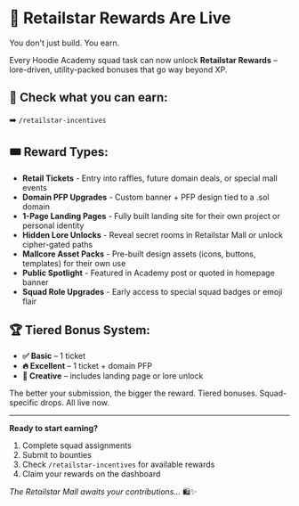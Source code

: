 # 🎁 Retailstar Rewards Are Live

You don't just build. You earn.

Every Hoodie Academy squad task can now unlock **Retailstar Rewards** – lore-driven, utility-packed bonuses that go way beyond XP.

## 👀 Check what you can earn:
➡️ `/retailstar-incentives`

## 🎟️ Reward Types:
- **Retail Tickets** - Entry into raffles, future domain deals, or special mall events
- **Domain PFP Upgrades** - Custom banner + PFP design tied to a .sol domain  
- **1-Page Landing Pages** - Fully built landing site for their own project or personal identity
- **Hidden Lore Unlocks** - Reveal secret rooms in Retailstar Mall or unlock cipher-gated paths
- **Mallcore Asset Packs** - Pre-built design assets (icons, buttons, templates) for their own use
- **Public Spotlight** - Featured in Academy post or quoted in homepage banner
- **Squad Role Upgrades** - Early access to special squad badges or emoji flair

## 🏆 Tiered Bonus System:
- **✅ Basic** – 1 ticket
- **🔥 Excellent** – 1 ticket + domain PFP  
- **🧠 Creative** – includes landing page or lore unlock

The better your submission, the bigger the reward.
Tiered bonuses. Squad-specific drops. All live now.

---

**Ready to start earning?**
1. Complete squad assignments
2. Submit to bounties  
3. Check `/retailstar-incentives` for available rewards
4. Claim your rewards on the dashboard

*The Retailstar Mall awaits your contributions...* 🛍️✨ 